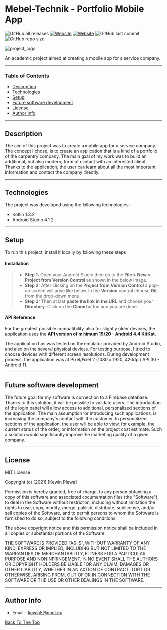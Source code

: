 # Mebel-Technik - Portfolio Mobile App

![GitHub all releases](https://img.shields.io/github/downloads/kev512/service-company-portfolio-mobile-app/total?logo=GitHub&style=flat)
[![Website](https://img.shields.io/website?up_message=mebel-technik.com&url=https%3A%2F%2Fmebel-technik.com)](https://mebel-technik.com)
[![Website](https://img.shields.io/website?color=orange&label=Kotlin&up_message=1.3.2&url=https%3A%2F%2Fkotlinlang.org)](https://kotlinlang.org)
![GitHub last commit](https://img.shields.io/github/last-commit/kev512/service-company-portfolio-mobile-app?logo=GitHub)
![GitHub repo size](https://img.shields.io/github/repo-size/kev512/service-company-portfolio-mobile-app?logo=GitHub)

![project_logo](https://user-images.githubusercontent.com/55996233/121815961-365b6300-cc79-11eb-8aef-ad2eb28b499c.png)

An academic project aimed at creating a mobile app for a service company.

---

### Table of Contents

- [Description](#description)
- [Technologies](#technologies)
- [Setup](#setup)
- [Future software development](#future-software-development)
- [License](#license)
- [Author Info](#author-info)

---

## Description

The aim of this project was to create a mobile app for a service company. The concept I chose, is to create an application that is a kind of a portfolio of the carpentry company. The main goal of my work was to build an additional, but also modern, form of contact with an interested client. Thanks to the application, the user can learn about all the most important information and contact the company directly.

---

## Technologies

The project was developed using the following technologies:

- Kotlin 1.3.2
- Android Studio 4.1.2

---

## Setup

To run this project, install it locally by following these steps

#### Installation

> - **Step 1:** Open your Android Studio then go to the **File > New > Project from Version Control** as shown in the below image.
> - **Step 2:** After clicking on the **Project from Version Control** a pop-up screen will arise like below. In the **Version** control choose **Git** from the drop-down menu.
> - **Step 3:** Then at last **paste the link in the URL** and choose your **Directory**. Click on the **Clone** button and you are done.

#### API Reference

For the greatest possible compatibility, also for slightly older devices, the application uses the **API version of minimum 19/20 - Android 4.4 KitKat**.

The application has was tested on the emulator provided by Android Studio, and also on the several physical devices. For testing purpose, I tried to choose devices with different screen resolutions. During development process, the application was at Pixel/Pixel 2 (1080 x 1920, 420dpi) API 30 - Android 11.

---

## Future software development

The future goal for my software is connection to a Firebase database. Thanks to this solution, it will be possible to validate users. The introduction of the login panel will allow access to additional, personalized sections of the application. The main assumption for introducing such applications, is increasing the company's contact with the customer. In personalized sections of the application, the user will be able to view, for example, the current status of the order, or information on the project cost estimate. Such a solution would significantly improve the marketing quality of a given company.

---

## License

MIT License

Copyright (c) [2021] [Kewin Plewa]

Permission is hereby granted, free of charge, to any person obtaining a copy
of this software and associated documentation files (the "Software"), to deal
in the Software without restriction, including without limitation the rights
to use, copy, modify, merge, publish, distribute, sublicense, and/or sell
copies of the Software, and to permit persons to whom the Software is
furnished to do so, subject to the following conditions:

The above copyright notice and this permission notice shall be included in all
copies or substantial portions of the Software.

THE SOFTWARE IS PROVIDED "AS IS", WITHOUT WARRANTY OF ANY KIND, EXPRESS OR
IMPLIED, INCLUDING BUT NOT LIMITED TO THE WARRANTIES OF MERCHANTABILITY,
FITNESS FOR A PARTICULAR PURPOSE AND NONINFRINGEMENT. IN NO EVENT SHALL THE
AUTHORS OR COPYRIGHT HOLDERS BE LIABLE FOR ANY CLAIM, DAMAGES OR OTHER
LIABILITY, WHETHER IN AN ACTION OF CONTRACT, TORT OR OTHERWISE, ARISING FROM,
OUT OF OR IN CONNECTION WITH THE SOFTWARE OR THE USE OR OTHER DEALINGS IN THE
SOFTWARE.

---

## Author Info

- Email - kewin5@onet.eu

[Back To The Top](#read-me-template)

